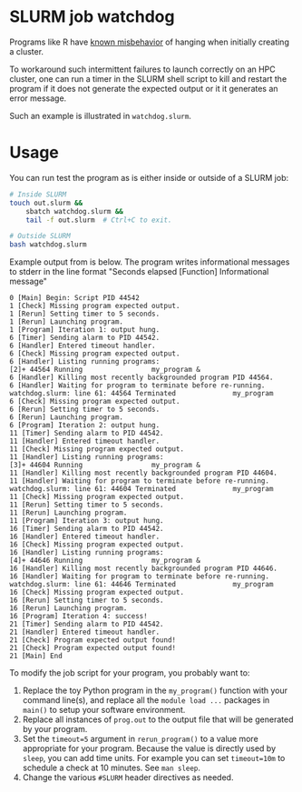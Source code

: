 # SLURM job watchdog

Programs like R have [known misbehavior](https://stackoverflow.com/a/17976175)
of hanging when initially creating a cluster.

To workaround such intermittent failures to launch correctly on an HPC cluster,
one can run a timer in the SLURM shell script to kill and restart the program
if it does not generate the expected output or it it generates an error message.

Such an example is illustrated in `watchdog.slurm`.

# Usage

You can run test the program as is either inside or outside of a SLURM job:

``` bash
# Inside SLURM
touch out.slurm &&
	sbatch watchdog.slurm &&
	tail -f out.slurm  # Ctrl+C to exit.

# Outside SLURM
bash watchdog.slurm
```

Example output from is below.
The program writes informational messages to stderr
in the line format "Seconds elapsed [Function] Informational message"

```
0 [Main] Begin: Script PID 44542
1 [Check] Missing program expected output.
1 [Rerun] Setting timer to 5 seconds.
1 [Rerun] Launching program.
1 [Program] Iteration 1: output hung.
6 [Timer] Sending alarm to PID 44542.
6 [Handler] Entered timeout handler.
6 [Check] Missing program expected output.
6 [Handler] Listing running programs:
[2]+ 44564 Running                 my_program &
6 [Handler] Killing most recently backgrounded program PID 44564.
6 [Handler] Waiting for program to terminate before re-running.
watchdog.slurm: line 61: 44564 Terminated              my_program
6 [Check] Missing program expected output.
6 [Rerun] Setting timer to 5 seconds.
6 [Rerun] Launching program.
6 [Program] Iteration 2: output hung.
11 [Timer] Sending alarm to PID 44542.
11 [Handler] Entered timeout handler.
11 [Check] Missing program expected output.
11 [Handler] Listing running programs:
[3]+ 44604 Running                 my_program &
11 [Handler] Killing most recently backgrounded program PID 44604.
11 [Handler] Waiting for program to terminate before re-running.
watchdog.slurm: line 61: 44604 Terminated              my_program
11 [Check] Missing program expected output.
11 [Rerun] Setting timer to 5 seconds.
11 [Rerun] Launching program.
11 [Program] Iteration 3: output hung.
16 [Timer] Sending alarm to PID 44542.
16 [Handler] Entered timeout handler.
16 [Check] Missing program expected output.
16 [Handler] Listing running programs:
[4]+ 44646 Running                 my_program &
16 [Handler] Killing most recently backgrounded program PID 44646.
16 [Handler] Waiting for program to terminate before re-running.
watchdog.slurm: line 61: 44646 Terminated              my_program
16 [Check] Missing program expected output.
16 [Rerun] Setting timer to 5 seconds.
16 [Rerun] Launching program.
16 [Program] Iteration 4: success!
21 [Timer] Sending alarm to PID 44542.
21 [Handler] Entered timeout handler.
21 [Check] Program expected output found!
21 [Check] Program expected output found!
21 [Main] End
```

To modify the job script for your program,
you probably want to:

1. Replace the toy Python program in the `my_program()` function with your
   command line(s), and replace all the `module load ...` packages in `main()`
   to setup your software environment.
2. Replace all instances of `prog.out` to the output file that will be generated
   by your program.
3. Set the `timeout=5` argument in `rerun_program()` to a value more appropriate
   for your program.  Because the value is directly used by `sleep`, you can add
   time units.  For example you can set `timeout=10m` to schedule a check at 10
   minutes.  See `man sleep`.
4. Change the various `#SLURM` header directives as needed.
